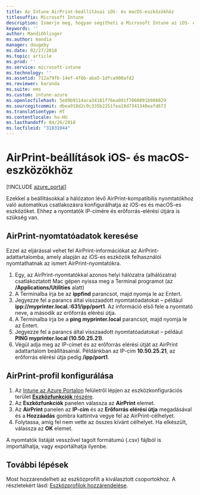 ```yaml
---
title: Az Intune AirPrint-beállításai iOS- és macOS-eszközökhöz
titlesuffix: Microsoft Intune
description: Ismerje meg, hogyan segítheti a Microsoft Intune az iOS- és macOS-eszközök automatikus csatlakoztatását AirPrint-kompatibilis nyomtatókhoz.
keywords: ''
author: MandiOhlinger
ms.author: mandia
manager: dougeby
ms.date: 02/27/2018
ms.topic: article
ms.prod: ''
ms.service: microsoft-intune
ms.technology: ''
ms.assetid: 712a79fb-14ef-4f6b-aba5-1dfca900afd2
ms.reviewer: karanda
ms.suite: ems
ms.custom: intune-azure
ms.openlocfilehash: 5e89b9114aca34181f76ea091f7060891b986029
ms.sourcegitcommit: dbea918d2c0c335b2251fea18d7341340eafd673
ms.translationtype: HT
ms.contentlocale: hu-HU
ms.lasthandoff: 04/26/2018
ms.locfileid: "31831044"
---
```

# <a name="airprint-settings-for-ios-and-macos-devices"></a>AirPrint-beállítások iOS- és macOS-eszközökhöz

[!INCLUDE [azure_portal](./includes/azure_portal.md)]

Ezekkel a beállításokkal a hálózaton lévő AirPrint-kompatibilis nyomtatókhoz való automatikus csatlakozásra konfigurálhatja az iOS-es és macOS-es eszközöket. Ehhez a nyomtatók IP-címére és erőforrás-elérési útjára is szükség van.

## <a name="find-airprint-printer-information"></a>AirPrint-nyomtatóadatok keresése

Ezzel az eljárással vehet fel AirPrint-információkat az AirPrint-adattartalomba, amely alapján az iOS-es eszközök felhasználói nyomtathatnak az ismert AirPrint-nyomtatókra.

1. Egy, az AirPrint-nyomtatókkal azonos helyi hálózatra (alhálózatra) csatlakoztatott Mac gépen nyissa meg a Terminal programot (az **/Applications/Utilities** alatt)
2. A Terminalba írja be az **ippfind** parancsot, majd nyomja le az Entert.
3. Jegyezze fel a parancs által visszaadott nyomtatóadatokat – például **ipp://myprinter.local.:631/ipp/port1**. Az információ első fele a nyomtató neve, a második az erőforrás elérési útja.
4. A Terminalba írja be a **ping myprinter.local** parancsot, majd nyomja le az Entert.
5. Jegyezze fel a parancs által visszaadott nyomtatóadatokat – például **PING myprinter.local (10.50.25.21)**.
6. Végül adja meg az IP-címet és az erőforrás elérési útját az AirPrint adattartalom beállításainál. Példánkban az IP-cím **10.50.25.21**, az erőforrás elérési útja pedig **/ipp/port1**.

## <a name="configure-an-airprint-profile"></a>AirPrint-profil konfigurálása

1. Az [Intune az Azure Portalon](https://portal.azure.com) felületről lépjen az eszközkonfigurációs terület [**Eszközfunkciók** részére](device-features-configure.md). 
1. Az **Eszközfunkciók** panelen válassza az **AirPrint** elemet.
2. Az **AirPrint** panelen az **IP-cím** és az **Erőforrás elérési útja** megadásával és a **Hozzáadás** gombra kattintva vegye fel az AirPrint-célhelyet.
3. Folytassa, amíg fel nem vette az összes kívánt célhelyet. Ha elkészült, válassza az **OK** elemet.

A nyomtatók listáját vesszővel tagolt formátumú (.csv) fájlból is importálhatja, vagy exportálhatja ilyenbe.


## <a name="next-steps"></a>További lépések

Most hozzárendelheti az eszközprofilt a kiválasztott csoportokhoz. A részletekért lásd: [Eszközprofilok hozzárendelése](device-profile-assign.md).